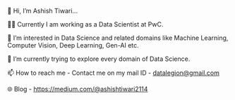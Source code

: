 👋 Hi, I’m Ashish Tiwari...

👨‍💻 Currently I am working as a Data Scientist at PwC. 

👀 I’m interested in Data Science and related domains like Machine Learning, Computer Vision, Deep Learning, Gen-AI etc.

🌱 I’m currently trying to explore every domain of Data Science.

📫 How to reach me - Contact me on my mail ID - datalegion@gmail.com

🌐 Blog - https://medium.com/@ashishtiwari2114
